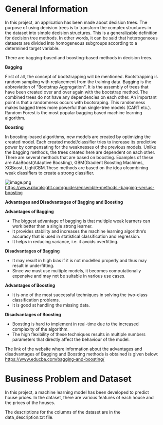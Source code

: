 # General Information
In this project, an application has been made about decision trees. The purpose of using decision trees is to transform the complex structures in the dataset into simple decision structures. This is a generalizable definition for decision tree methods. In other words, it can be said that heterogeneous datasets are divided into homogeneous subgroups according to a determined target variable.  

There are bagging-based and boosting-based methods in decision trees.  

**Bagging**  

First of all, the concept of bootstrapping will be mentioned. Bootstrapping is random sampling with replacement from the training data. Bagging is the abbreviation of "Bootstrap Aggregation". It is the assembly of trees that have been created over and over again with the bootstrap method. The combined trees do not have any dependencies on each other. An important point is that a randomness occurs with bootsraping. This randomness makes bagged trees more powerful than single-tree models (CART etc.). Random Forest is the most popular bagging based machine learning algorithm.

**Boosting**

In boosting-based algorithms, new models are created by optimizing the created model. Each created model/classifier tries to increase its predictive power by compensating for the weaknesses of the previous models. Unlike the bagging methods, the trees created here are dependent on each other. There are several methods that are based on boosting. Examples of these are AdaBoost(Adaptive Boosting), GBM(Gradient Boosting Machines, XGBoost, LightGBM.These methods are based on the idea of ​​combining weak classifiers to create a strong classifier.  

![image.png](attachment:656908e8-7f7d-43d1-ba04-940c1dd80a86.png)  
https://www.pluralsight.com/guides/ensemble-methods:-bagging-versus-boosting

**Advantages and Disadvantages of Bagging and Boosting**

**Advantages of Bagging**
* The biggest advantage of bagging is that multiple weak learners can work better than a single strong learner.  
* It provides stability and increases the machine learning algorithm’s accuracy that is used in statistical classification and regression.  
* It helps in reducing variance, i.e. it avoids overfitting.

**Disadvantages of Bagging**
* It may result in high bias if it is not modelled properly and thus may result in underfitting.  
* Since we must use multiple models, it becomes computationally expensive and may not be suitable in various use cases.

**Advantages of Boosting**
* It is one of the most successful techniques in solving the two-class classification problems.  
* It is good at handling the missing data.  

**Disadvantages of Boosting**
* Boosting is hard to implement in real-time due to the increased complexity of the algorithm.  
* The high flexibility of these techniques results in multiple numbers parameters that directly affect the behaviour of the model.  

The link of the website where information about the advantages and disadvantages of Bagging and Boosting methods is obtained is given below:
https://www.educba.com/bagging-and-boosting/  


# Business Problem and Dataset  

In this project, a machine learning model has been developed to predict house prices. In the dataset, there are various features of each house and the prices of the houses.  

The descriptions for the columns of the dataset are in the data_description.txt file.
